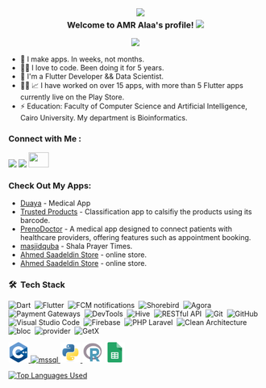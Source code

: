 <img width="250" align="right" src="https://c.tenor.com/_DOBjnGspYAAAAAM/code-coding.gif">

<h3 align="center">
  Welcome to AMR Alaa's profile!
  <img src="https://media.giphy.com/media/hvRJCLFzcasrR4ia7z/giphy.gif" width="28">
</h3>

<!-- Typing SVG by DenverCoder1 - https://github.com/DenverCoder1/readme-typing-svg -->
<p align="center">
  <a href="https://github.com/DenverCoder1/readme-typing-svg"><img src="https://readme-typing-svg.herokuapp.com/?lines=Mobile%20developer;Always%20learning%20new%20things&font=Fira%20Code&center=true&width=440&height=45&color=f75c7e&vCenter=true&size=22"></a>
</p> 

- 📱 I make apps. In weeks, not months.
- 👨‍💻 I love to code. Been doing it for 5 years.
- 🏢 I'm a Flutter Developer && Data Scientist.
- 👨‍💻 📈 I have worked on over 15 apps, with more than 5 Flutter apps currently live on the Play Store.
- ⚡ Education: Faculty of Computer Science and Artificial Intelligence, Cairo University. My department is Bioinformatics.

### Connect with Me :

<a href="https://www.linkedin.com/in/amr-alaa-6433b0222/" target="_blank"><img src="https://img.shields.io/badge/-Amr%20Alaa-0077B5?style=for-the-badge&logo=Linkedin&logoColor=white"/></a>
<a href="https://www.facebook.com/kamba.amr.9" target="_blank"><img src="https://img.shields.io/badge/-Amr%20Alaa-0077B5?style=for-the-badge&logo=Facebook&logoColor=white"/></a>
<a href="https://www.youtube.com/channel/UCvZFhKHiycnIVzrWsdWaN3g" target="_blank"><img src="https://raw.githubusercontent.com/rahuldkjain/github-profile-readme-generator/master/src/images/icons/Social/youtube.svg" height="30" width="40"/></a>


### Check Out My Apps:

- [Duaya](https://play.google.com/store/apps/details?id=com.apmo.doctorpharma) - Medical App
- [Trusted Products](https://play.google.com/store/apps/details?id=com.Amr_and_Khaled.trustproducts) - Classification app to calsifiy the products using its barcode.
- [PrenoDoctor](https://play.google.com/store/apps/details?id=com.prenodoctor) - A medical app designed to connect patients with healthcare providers, offering features such as appointment booking.
- [masjidquba](https://play.google.com/store/apps/details?id=app.masjidquba.android) - Shala Prayer Times.
- [Ahmed Saadeldin Store](https://play.google.com/store/apps/details?id=com.Amr.Amr_alaa) -  online store.
 - [Ahmed Saadeldin Store](https://apps.apple.com/ye/app/%D8%A3%D8%AD%D9%85%D8%AF-%D8%B3%D8%B9%D8%AF-%D8%A7%D9%84%D8%AF%D9%8A%D9%86-%D8%B3%D8%AA%D9%88%D8%B1/id6471036332) -  online store.

### 🛠 &nbsp;Tech Stack

![Dart](https://img.shields.io/badge/-Dart-05122A?style=flat&logo=dart)&nbsp;
![Flutter](https://img.shields.io/badge/-Flutter-05122A?style=flat&logo=Flutter&logoColor=563D7C)&nbsp;
![FCM notifications](https://img.shields.io/badge/-Firebase-05122A?style=flat&logo=Firebase)&nbsp;
![Shorebird](https://img.shields.io/badge/-Shorebird-05122A?style=flat&logo=visual-studio-code&logoColor=007ACC)&nbsp;
![Agora](https://img.shields.io/badge/-Agora-05122A?style=flat&logo=visual-studio-code&logoColor=007ACC)&nbsp;
![Payment Gateways](https://img.shields.io/badge/-Payment%20Gateways-05122A?style=flat&logo=visual-studio-code&logoColor=007ACC)&nbsp;
![DevTools](https://img.shields.io/badge/-DevTools-05122A?style=flat&logo=visual-studio-code&logoColor=007ACC)&nbsp;
![Hive](https://img.shields.io/badge/-Hive-05122A?style=flat&logo=Hive&logoColor=1572B6)&nbsp;
![RESTful API](https://img.shields.io/badge/-RESTful%20API-05122A?style=flat&logo=RESTfulAPI)&nbsp;
![Git](https://img.shields.io/badge/-Git-05122A?style=flat&logo=git)&nbsp;
![GitHub](https://img.shields.io/badge/-GitHub-05122A?style=flat&logo=github)&nbsp;
![Visual Studio Code](https://img.shields.io/badge/-Visual%20Studio%20Code-05122A?style=flat&logo=visual-studio-code&logoColor=007ACC)&nbsp;
![Firebase](https://img.shields.io/badge/-Firebase-05122A?style=flat&logo=Firebase)&nbsp;
![PHP Laravel](https://img.shields.io/badge/-PHP%20Laravel-05122A?style=flat&logo=laravel&logoColor=FB503B)&nbsp;
![Clean Architecture](https://img.shields.io/badge/-Clean%20Architecture-05122A?style=flat&logo=clean-architecture)&nbsp;
![bloc](https://img.shields.io/badge/-bloc-05122A?style=flat&logo=bloc)&nbsp;
![provider](https://img.shields.io/badge/-provider-05122A?style=flat&logo=provider)&nbsp;
![GetX](https://img.shields.io/badge/-GetX-05122A?style=flat&logo=GetX)&nbsp;


<p align="left">
  <a href="https://www.w3schools.com/cpp/" target="_blank" rel="noreferrer">
    <img src="https://raw.githubusercontent.com/devicons/devicon/master/icons/cplusplus/cplusplus-original.svg" alt="cplusplus" width="40" height="40"/>
  </a>
  <a href="https://www.microsoft.com/en-us/sql-server" target="_blank" rel="noreferrer">
    <img src="https://www.svgrepo.com/show/303229/microsoft-sql-server-logo.svg" alt="mssql" width="40" height="40"/>
  </a>
  <a href="https://www.python.org" target="_blank" rel="noreferrer">
    <img src="https://raw.githubusercontent.com/devicons/devicon/master/icons/python/python-original.svg" alt="python" width="40" height="40"/>
  </a>
  <img src="r2.png" alt="R" width="40" height="40"/>
  <img src="sheets.png" alt="spreadsheets" width="40" height="40"/>
</p>

<a href="https://github.com/Amr8tom">
  <img src="https://github-readme-stats.vercel.app/api/top-langs/?username=Amr8tom&langs_count=6&layout=compact&theme=radical" alt="Top Languages Used" />
</a>
